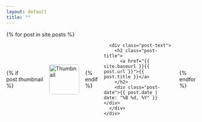 ```yaml
---
layout: default
title: ""
---
```


<style>
  .post-item {
    display: flex;
    align-items: center;
    margin-bottom: 2rem;
    gap: 1rem;
  }

  .post-thumbnail {
    width: 80px;
    height: 80px;
    object-fit: cover;
    border-radius: 6px;
  }

  .post-text {
    flex: 1;
  }

  .post-title {
    margin: 0;
    font-size: 1.25rem;
    font-weight: 600;
  }

  .post-title a {
    text-decoration: none;
    color: #0366d6;
  }

  .post-title a:hover {
    text-decoration: underline;
  }

  .post-date {
    font-size: 0.9rem;
    color: #666;
    margin-top: 0.25rem;
  }
</style>

<div class="post-list">
  {% for post in site.posts %}
    <div class="post-item">
      {% if post.thumbnail %}
        <img class="post-thumbnail" src="{{ site.baseurl }}{{ post.thumbnail }}" alt="Thumbnail" />
      {% endif %}

      <div class="post-text">
        <h2 class="post-title">
          <a href="{{ site.baseurl }}{{ post.url }}">{{ post.title }}</a>
        </h2>
        <div class="post-date">{{ post.date | date: "%B %d, %Y" }}</div>
      </div>
    </div>
  {% endfor %}
</div>
